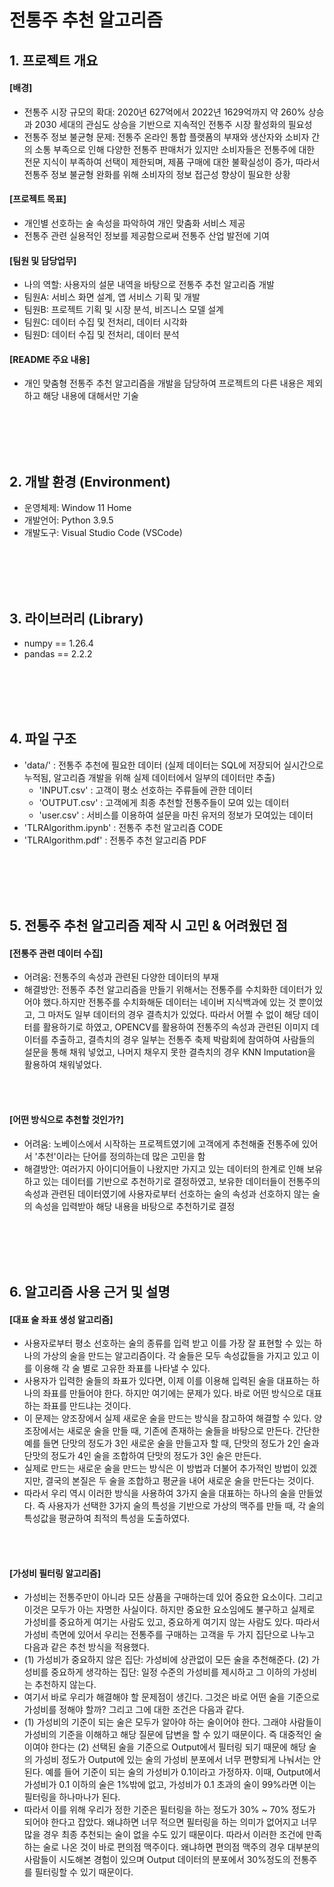 # 전통주 추천 알고리즘
## 1. 프로젝트 개요

#### [배경]
- 전통주 시장 규모의 확대: 2020년 627억에서 2022년 1629억까지 약 260% 상승과 2030 세대의 관심도 상승을 기반으로 지속적인 전통주 시장 활성화의 필요성
- 전통주 정보 불균형 문제: 전통주 온라인 통합 플랫폼의 부재와 생산자와 소비자 간의 소통 부족으로 인해 다양한 전통주 판매처가 있지만 소비자들은 전통주에 대한 전문 지식이 부족하여 선택이 제한되며, 제품 구매에 대한 불확실성이 증가, 따라서 전통주 정보 불균형 완화를 위해 소비자의 정보 접근성 향상이 필요한 상황

#### [프로젝트 목표]
- 개인별 선호하는 술 속성을 파악하여 개인 맞춤화 서비스 제공
- 전통주 관련 실용적인 정보를 제공함으로써 전통주 산업 발전에 기여

#### [팀원 및 담당업무]
- 나의 역할: 사용자의 설문 내역을 바탕으로 전통주 추천 알고리즘 개발
- 팀원A: 서비스 화면 설계, 앱 서비스 기획 및 개발
- 팀원B: 프로젝트 기획 및 시장 분석, 비즈니스 모델 설계
- 팀원C: 데이터 수집 및 전처리, 데이터 시각화
- 팀원D: 데이터 수집 및 전처리, 데이터 분석

#### [README 주요 내용]
- 개인 맞춤형 전통주 추천 알고리즘을 개발을 담당하여 프로젝트의 다른 내용은 제외하고 해당 내용에 대해서만 기술

<br/></br>
<br/></br>

## 2. 개발 환경 (Environment)
- 운영체제: Window 11 Home
- 개발언어: Python 3.9.5
- 개발도구: Visual Studio Code (VSCode)

<br/></br>
<br/></br>

## 3. 라이브러리 (Library)
- numpy == 1.26.4
- pandas == 2.2.2

<br/></br>
<br/></br>

## 4. 파일 구조
- 'data/' : 전통주 추천에 필요한 데이터 (실제 데이터는 SQL에 저장되어 실시간으로 누적됨, 알고리즘 개발을 위해 실제 데이터에서 일부의 데이터만 추출)
  - 'INPUT.csv' : 고객이 평소 선호하는 주류들에 관한 데이터
  - 'OUTPUT.csv' : 고객에게 최종 추천할 전통주들이 모여 있는 데이터
  - 'user.csv' : 서비스를 이용하여 설문을 마친 유저의 정보가 모여있는 데이터
- 'TLRAlgorithm.ipynb' : 전통주 추천 알고리즘 CODE
- 'TLRAlgorithm.pdf' : 전통주 추천 알고리즘 PDF

<br/></br>
<br/></br>

## 5. 전통주 추천 알고리즘 제작 시 고민 & 어려웠던 점
#### [전통주 관련 데이터 수집]
- 어려움: 전통주의 속성과 관련된 다양한 데이터의 부재
- 해결방안: 전통주 추천 알고리즘을 만들기 위해서는 전통주를 수치화한 데이터가 있어야 했다.하지만 전통주를 수치화해둔 데이터는 네이버 지식백과에 있는 것 뿐이었고, 그 마저도 일부 데이터의 경우 결측치가 있었다. 따라서 어쩔 수 없이 해당 데이터를 활용하기로 하였고, OPENCV를 활용하여 전통주의 속성과 관련된 이미지 데이터를 추출하고, 결측치의 경우 일부는 전통주 축제 박람회에 참여하여 사람들의 설문을 통해 채워 넣었고, 나머지 채우지 못한 결측치의 경우 KNN Imputation을 활용하여 채워넣었다.

<br/></br>

#### [어떤 방식으로 추천할 것인가?]
- 어려움: 노베이스에서 시작하는 프로젝트였기에 고객에게 추천해줄 전통주에 있어서 '추천'이라는 단어를 정의하는데 많은 고민을 함
- 해결방안: 여러가지 아이디어들이 나왔지만 가지고 있는 데이터의 한계로 인해 보유하고 있는 데이터를 기반으로 추천하기로 결정하였고, 보유한 데이터들이 전통주의 속성과 관련된 데이터였기에 사용자로부터 선호하는 술의 속성과 선호하지 않는 술의 속성을 입력받아 해당 내용을 바탕으로 추천하기로 결정

<br/></br>
<br/></br>

## 6. 알고리즘 사용 근거 및 설명
#### [대표 술 좌표 생성 알고리즘]
-	사용자로부터 평소 선호하는 술의 종류를 입력 받고 이를 가장 잘 표현할 수 있는 하나의 가상의 술을 만드는 알고리즘이다. 각 술들은 모두 속성값들을 가지고 있고 이를 이용해 각 술 별로 고유한 좌표를 나타낼 수 있다.
-	사용자가 입력한 술들의 좌표가 있다면, 이제 이를 이용해 입력된 술을 대표하는 하나의 좌표를 만들어야 한다. 하지만 여기에는 문제가 있다. 바로 어떤 방식으로 대표하는 좌표를 만드냐는 것이다.
-	이 문제는 양조장에서 실제 새로운 술을 만드는 방식을 참고하여 해결할 수 있다. 양조장에서는 새로운 술을 만들 때, 기존에 존재하는 술들을 바탕으로 만든다. 간단한 예를 들면 단맛의 정도가 3인 새로운 술을 만들고자 할 때, 단맛의 정도가 2인 술과 단맛의 정도가 4인 술을 조합하여 단맛의 정도가 3인 술은 만든다. 
-	실제로 만드는 새로운 술을 만드는 방식은 이 방법과 더불어 추가적인 방법이 있겠지만, 결국의 본질은 두 술을 조합하고 평균을 내어 새로운 술을 만든다는 것이다.
-	따라서 우리 역시 이러한 방식을 사용하여 3가지 술을 대표하는 하나의 술을 만들었다. 즉 사용자가 선택한 3가지 술의 특성을 기반으로 가상의 맥주를 만들 때, 각 술의 특성값을 평균하여 최적의 특성을 도출하였다.

<br/></br>

#### [가성비 필터링 알고리즘]
-	가성비는 전통주만이 아니라 모든 상품을 구매하는데 있어 중요한 요소이다. 그리고 이것은 모두가 아는 자명한 사실이다. 하지만 중요한 요소임에도 불구하고 실제로 가성비를 중요하게 여기는 사람도 있고, 중요하게 여기지 않는 사람도 있다. 따라서 가성비 측면에 있어서 우리는 전통주를 구매하는 고객을 두 가지 집단으로 나누고 다음과 같은 추천 방식을 적용했다. 
-	(1) 가성비가 중요하지 않은 집단: 가성비에 상관없이 모든 술을 추천해준다.
  (2) 가성비를 중요하게 생각하는 집단: 일정 수준의 가성비를 제시하고 그 이하의 가성비는 추천하지 않는다.
-	여기서 바로 우리가 해결해야 할 문제점이 생긴다. 그것은 바로 어떤 술을 기준으로 가성비를 정해야 할까? 그리고 그에 대한 조건은 다음과 같다.
-	(1) 가성비의 기준이 되는 술은 모두가 알아야 하는 술이어야 한다. 그래야 사람들이 가성비의 기준을 이해하고 해당 질문에 답변을 할 수 있기 때문이다. 즉 대중적인 술이여야 한다는 
  (2) 선택된 술을 기준으로 Output에서 필터링 되기 때문에 해당 술의 가성비 정도가 Output에 있는 술의 가성비 분포에서 너무 편향되게 나눠서는 안된다. 예를 들어 기준이 되는 술의 가성비가 0.1이라고 가정하자. 이때, Output에서 가성비가 0.1 이하의 술은 1%밖에 없고, 가성비가 0.1 초과의 술이 99%라면 이는 필터링을 하나마나가 된다.
- 따라서 이를 위해 우리가 정한 기준은 필터링을 하는 정도가 30% ~ 70% 정도가 되어야 한다고 잡았다. 왜냐하면 너무 적으면 필터링을 하는 의미가 없어지고 너무 많을 경우 최종 추천되는 술이 없을 수도 있기 때문이다. 따라서 이러한 조건에 만족하는 술로 나온 것이 바로 편의점 맥주이다. 왜냐하면 편의점 맥주의 경우 대부분의 사람들이 시도해본 경험이 있으며 Output 데이터의 분포에서 30%정도의 전통주를 필터링할 수 있기 때문이다.


